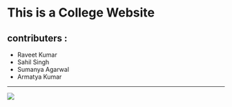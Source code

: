 # This is a College Website
## contributers :
  * Raveet Kumar
  * Sahil Singh
  * Sumanya Agarwal
  * Armatya Kumar
 <hr>
<img src="https://media5.picsearch.com/is?RMoZ0gFGN4AHVF9QnSbLaJdQh0OoML9Jq4Pm9ZNpoIc&height=191">
